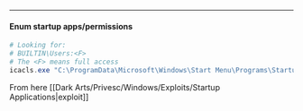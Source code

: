 -- -
#### Enum startup apps/permissions
```powershell
# Looking for:
# BUILTIN\Users:<F>
# The <F> means full access
icacls.exe "C:\ProgramData\Microsoft\Windows\Start Menu\Programs\Startup"
```
From here [[Dark Arts/Privesc/Windows/Exploits/Startup Applications|exploit]]
